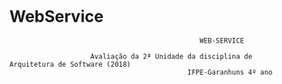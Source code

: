 # WebService
                                                   WEB-SERVICE

                        Avaliação da 2ª Unidade da disciplina de Arquitetura de Software (2018)
                                                IFPE-Garanhuns 4º ano
